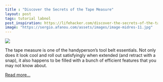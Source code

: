 ```yaml
---
title : "Discover the Secrets of the Tape Measure"
layout: post
tags: tutorial labnol
post_inspiration: https://lifehacker.com/discover-the-secrets-of-the-tape-measure-1829783253
image: "https://sergio.afanou.com/assets/images/image-midres-11.jpg"
---
```


<img src="https://i.kinja-img.com/gawker-media/image/upload/s--LaSJln6S--/c_fit,fl_progressive,q_80,w_636/wq9xyanvfkr9ickjxrb4.jpg" /><p>The tape measure is one of the handyperson’s tool belt essentials. Not only does it look cool and roll out satisfyingly when extended (and retract with a snap), it also happens to be filled with a bunch of efficient features that you may not know about. </p><p><a href="https://lifehacker.com/discover-the-secrets-of-the-tape-measure-1829783253">Read more...</a></p>
